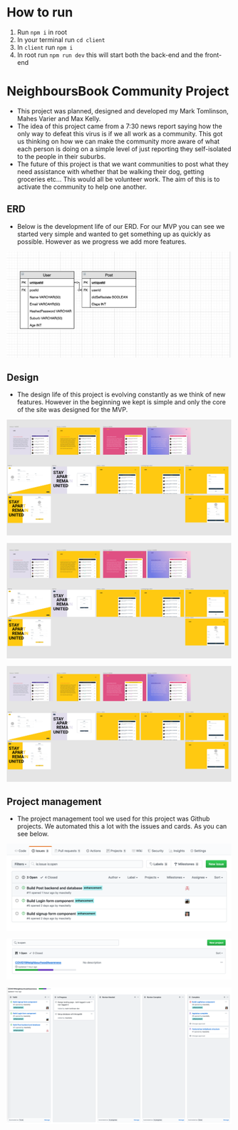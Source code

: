 # How to run

  1. Run `npm i` in root
  2. In your terminal run `cd client`
  3. In `client` run `npm i`
  4. In root run `npm run dev` this will start both the back-end and the front-end 

# NeighboursBook Community Project

  - This project was planned, designed and developed my Mark Tomlinson, Mahes Varier and Max Kelly. 
  - The idea of this project came from a 7:30 news report saying how the only way to defeat this virus is if we all work as a community. This got us thinking on how we can make the community more aware of what each person is doing on a simple level of just reporting they self-isolated to the people in their suburbs. 
  - The future of this project is that we want communities to post what they need assistance with whether that be walking their dog, getting groceries etc... This would all be volunteer work. The aim of this is to activate the community to help one another.

## ERD

  - Below is the development life of our ERD. For our MVP you can see we started very simple and wanted to get something up as quickly as possible. However as we progress we add more features.

  ![ERD](./assets/ERD/ERD_image_1.png)

## Design

  - The design life of this project is evolving constantly as we think of new features. However in the beginning we kept is simple and only the core of the site was designed for the MVP. 

  ![Design Image One](./assets/design/design_image_1.png)

  ![Design Image Two](./assets/design/design_image_1.png)

  ![Design Image Three](./assets/design/design_image_1.png)

  

## Project management

  - The project management tool we used for this project was Github projects. We automated this a lot with the issues and cards. As you can see below.

  ![Project Management Image One](./assets/projectManagement/project_management_image_1.png)

  ![Project Management Image Two](./assets/projectManagement/project_management_image_2.png)

  ![Project Management Image Three](./assets/projectManagement/project_management_image_3.png)

